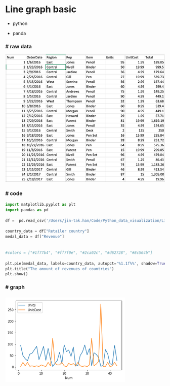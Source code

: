 # Line graph basic

- python

- panda


### # raw data

![data_img](data_img.png)





### #  code

```python
import matplotlib.pyplot as plt
import pandas as pd

df =  pd.read_csv('/Users/jin-tak.han/Code/Python_data_visualization/Line_graph_basic/data_sample_pie_chart.csv')

country_data = df["Retailer country"]
medal_data = df["Revenue"]


#colors = ["#1f77b4", "#ff7f0e", "#2ca02c", "#d62728", "#8c564b"]
          
plt.pie(medal_data, labels=country_data, autopct='%1.1f%%', shadow=True, startangle=140)
plt.title("The amount of revenues of countries")
plt.show()
```



### #  graph

### ![line_gragh](line_gragh.png)



